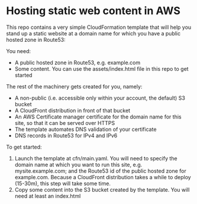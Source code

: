 # Hosting static web content in AWS

This repo contains a very simple CloudFormation template that will help you stand up a static website at a domain name for which you have a public hosted zone in Route53:

You need:
* A public hosted zone in Route53, e.g. example.com
* Some content.  You can use the assets/index.html file in this repo to get started

The rest of the machinery gets created for you, namely:
* A non-public (i.e. accessible only within your account, the default) S3 bucket
* A CloudFront distribution in front of that bucket
* An AWS Certificate manager certificate for the domain name for this site, so that it can be served over HTTPS
* The template automates DNS validation of your certificate
* DNS records in Route53 for IPv4 and IPv6

To get started:
1. Launch the template at cfn/main.yaml.  You will need to specify the domain name at which you want to run this site, e.g. mysite.example.com; and the Route53 id of the public hosted zone for example.com.  Because a CloudFront distribution takes a while to deploy (15-30m), this step will take some time.
2. Copy some content into the S3 bucket created by the template.  You will need at least an index.html
